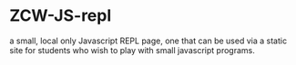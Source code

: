 # ZCW-JS-repl
a small, local only Javascript REPL page, one that can be used via a static site for students who wish to play with small javascript programs.
